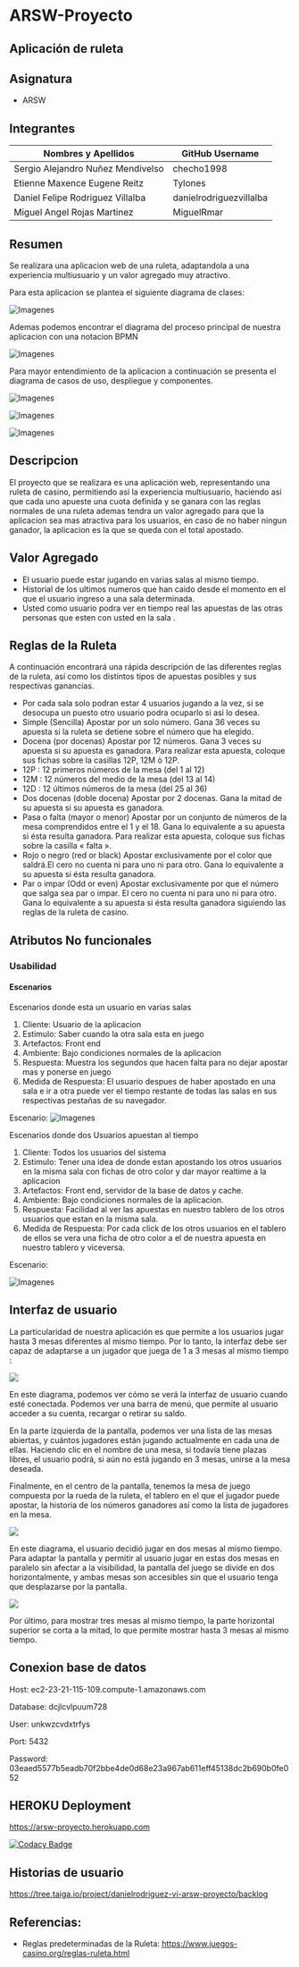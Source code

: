 # ARSW-Proyecto 

## Aplicación de ruleta 

## Asignatura

* ARSW

## Integrantes

Nombres y Apellidos | GitHub Username
--- | ---
Sergio Alejandro Nuñez Mendivelso | checho1998
Etienne Maxence Eugene Reitz | Tylones
Daniel Felipe Rodriguez Villalba | danielrodriguezvillalba
Miguel Angel Rojas Martinez | MiguelRmar

## Resumen 

Se realizara una aplicacion web de una ruleta, adaptandola a una experiencia multiusuario y un valor agregado muy atractivo.

Para esta aplicacion se plantea el siguiente diagrama de clases:

![Imagenes](https://github.com/danielrodriguezvillalba/ARSW-Proyecto/blob/master/imagenes/DiagramaClases.PNG)

Ademas podemos encontrar el diagrama del proceso principal de nuestra aplicacion con una notacion BPMN

![Imagenes](https://github.com/danielrodriguezvillalba/ARSW-Proyecto/blob/master/imagenes/Bizagi.png)

Para mayor entendimiento de la aplicacion a continuación se presenta el diagrama de casos de uso, despliegue y componentes.

![Imagenes](https://github.com/danielrodriguezvillalba/ARSW-Proyecto/blob/master/imagenes/Casosdeuso.png)

![Imagenes](https://github.com/danielrodriguezvillalba/ARSW-Proyecto/blob/master/imagenes/Despliegue.png)

![Imagenes](https://github.com/danielrodriguezvillalba/ARSW-Proyecto/blob/master/imagenes/componentes.png)

## Descripcion

El proyecto que se realizara es una aplicación web, representando una ruleta de casino, permitiendo asi la experiencia multiusuario, haciendo asi que cada uno apueste una cuota definida y se ganara con las reglas normales de una ruleta ademas tendra un valor agregado para que la aplicacion sea mas atractiva para los usuarios, en caso de no haber ningun ganador, la aplicacion es la que se queda con el total apostado.

## Valor Agregado

- El usuario puede estar jugando en varias salas al mismo tiempo.
- Historial de los ultimos numeros que han caido desde el momento en el que el usuario ingreso a una sala determinada.
- Usted como usuario podra ver en tiempo real las apuestas de las otras personas que esten con usted en la sala . 

## Reglas de la Ruleta

A continuación encontrará una rápida descripción de las diferentes reglas de la ruleta, así como los distintos tipos de apuestas posibles y sus respectivas ganancias.

- Por cada sala solo podran estar 4 usuarios jugando a la vez, si se desocupa un puesto otro usuario podra ocuparlo si asi lo desea.
- Simple (Sencilla) Apostar por un solo número. Gana 36 veces su apuesta si la ruleta se detiene sobre el número que ha elegido.
- Docena (por docenas) Apostar por 12 números. Gana 3 veces su apuesta si su apuesta es ganadora. Para realizar esta apuesta, coloque sus fichas sobre la casillas 12P, 12M ò 12P.
- 12P : 12 primeros números de la mesa (del 1 al 12)
- 12M : 12 números del medio de la mesa (del 13 al 14)
- 12D : 12 últimos números de la mesa (del 25 al 36)
- Dos docenas (doble docena) Apostar por 2 docenas. Gana la mitad de su apuesta si su apuesta es ganadora.
- Pasa o falta (mayor o menor) Apostar por un conjunto de números de la mesa comprendidos entre el 1 y el 18. Gana lo equivalente a su   apuesta si ésta resulta ganadora. Para realizar esta apuesta, coloque sus fichas sobre la casilla « falta ».
- Rojo o negro (red or black) Apostar exclusivamente por el color que saldrá.El cero no cuenta ni para uno ni para otro. Gana lo equivalente a su apuesta si ésta resulta ganadora.
- Par o impar (Odd or even) Apostar exclusivamente por que el número que salga sea par o impar. El cero no cuenta ni para uno ni para otro. Gana lo equivalente a su apuesta si ésta resulta ganadora siguiendo las reglas de la ruleta de casino.

## Atributos No funcionales

### Usabilidad

#### Escenarios

Escenarios donde esta un usuario en varias salas

1. Cliente: Usuario de la aplicacion
2. Estimulo: Saber cuando la otra sala esta en juego
3. Artefactos: Front end
4. Ambiente: Bajo condiciones normales de la aplicacion
5. Respuesta: Muestra los segundos que hacen falta para no dejar apostar mas y ponerse en juego
6. Medida de Respuesta: El usuario despues de haber apostado en una sala e ir a otra puede ver el tiempo restante de todas las salas en sus respectivas pestañas de su navegador.

Escenario:
![Imagenes](https://github.com/danielrodriguezvillalba/ARSW-Proyecto/blob/master/imagenes/tiempoNavegador.gif)

Escenarios donde dos Usuarios apuestan al tiempo

1. Cliente: Todos los usuarios del sistema
2. Estimulo: Tener una idea de donde estan apostando los otros usuarios en la misma sala con fichas de otro color y dar mayor realtime a la aplicacion
3. Artefactos: Front end, servidor de la base de datos y cache.
4. Ambiente: Bajo condiciones normales de la aplicacion.
5. Respuesta: Facilidad al ver las apuestas en nuestro tablero de los otros usuarios que estan en la misma sala.
6. Medida de Respuesta: Por cada click de los otros usuarios en el tablero de ellos se vera una ficha de otro color a el de nuestra apuesta en nuestro tablero y viceversa.

Escenario:

![Imagenes](https://github.com/danielrodriguezvillalba/ARSW-Proyecto/blob/master/imagenes/apuestasSockets.gif)



## Interfaz de usuario 

La particularidad de nuestra aplicación es que permite a los usuarios jugar hasta 3 mesas diferentes al mismo tiempo. Por lo tanto, la interfaz debe ser capaz de adaptarse a un jugador que juega de 1 a 3 mesas al mismo tiempo : 

![](https://i.imgur.com/bpHMjpF.png)

En este diagrama, podemos ver cómo se verá la interfaz de usuario cuando esté conectada. Podemos ver una barra de menú, que permite al usuario acceder a su cuenta, recargar o retirar su saldo. 

En la parte izquierda de la pantalla, podemos ver una lista de las mesas abiertas, y cuántos jugadores están jugando actualmente en cada una de ellas. Haciendo clic en el nombre de una mesa, si todavía tiene plazas libres, el usuario podrá, si aún no está jugando en 3 mesas, unirse a la mesa deseada.

Finalmente, en el centro de la pantalla, tenemos la mesa de juego compuesta por la rueda de la ruleta, el tablero en el que el jugador puede apostar, la historia de los números ganadores así como la lista de jugadores en la mesa.

![](https://i.imgur.com/gHIZgjA.png)

En este diagrama, el usuario decidió jugar en dos mesas al mismo tiempo. Para adaptar la pantalla y permitir al usuario jugar en estas dos mesas en paralelo sin afectar a la visibilidad, la pantalla del juego se divide en dos horizontalmente, y ambas mesas son accesibles sin que el usuario tenga que desplazarse por la pantalla.

![](https://i.imgur.com/WZi0pEI.png)

Por último, para mostrar tres mesas al mismo tiempo, la parte horizontal superior se corta a la mitad, lo que permite mostrar hasta 3 mesas al mismo tiempo.

## Conexion base de datos 

Host: ec2-23-21-115-109.compute-1.amazonaws.com

Database: dcjlcvlpuum728

User: unkwzcvdxtrfys

Port: 5432

Password: 03eaed5577b5eadb70f2bbe4de0d68e23a967ab611eff45138dc2b690b0fe052

## HEROKU Deployment

https://arsw-proyecto.herokuapp.com

[![Codacy Badge](https://api.codacy.com/project/badge/Grade/e735ab13b7064ba9bae5a4de4c47250c)](https://www.codacy.com/manual/ProyectoARSW/ARSW-Proyecto?utm_source=github.com&amp;utm_medium=referral&amp;utm_content=danielrodriguezvillalba/ARSW-Proyecto&amp;utm_campaign=Badge_Grade)

## Historias de usuario

https://tree.taiga.io/project/danielrodriguez-vi-arsw-proyecto/backlog

## Referencias:

- Reglas predeterminadas de la Ruleta: https://www.juegos-casino.org/reglas-ruleta.html


